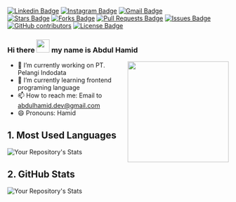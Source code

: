 [![Linkedin Badge](https://img.shields.io/badge/-abdulhamid07-blue?style=flat-square&logo=Linkedin&logoColor=white&link=https://www.linkedin.com/in/abdulhamid07/)](https://www.linkedin.com/in/abdulhamid07/)
[![Instagram Badge](https://img.shields.io/badge/-abdulham.id-purple?style=flat-square&logo=instagram&logoColor=white&link=https://instagram.com/abdulham.id/)](https://instagram.com/abdulham.id)
[![Gmail Badge](https://img.shields.io/badge/-abdulhamid.dev@gmail.com-c14438?style=flat-square&logo=Gmail&logoColor=white&link=mailto:abdulhamid.dev@gmail.com)](mailto:abdulhamid.dev@gmail.com)
</br>
<a href="https://github.com/abdulhamid07/awesome-github-profile-readme/stargazers"><img src="https://img.shields.io/github/stars/abdulhamid07/awesome-github-profile-readme" alt="Stars Badge"/></a>
<a href="https://github.com/abdulhamid07/awesome-github-profile-readme/network/members"><img src="https://img.shields.io/github/forks/abdulhamid07/awesome-github-profile-readme" alt="Forks Badge"/></a>
<a href="https://github.com/abdulhamid07/awesome-github-profile-readme/pulls"><img src="https://img.shields.io/github/issues-pr/abdulhamid07/awesome-github-profile-readme" alt="Pull Requests Badge"/></a>
<a href="https://github.com/abdulhamid07/awesome-github-profile-readme/issues"><img src="https://img.shields.io/github/issues/abdulhamid07/awesome-github-profile-readme" alt="Issues Badge"/></a>
<a href="https://github.com/abdulhamid07/awesome-github-profile-readme/graphs/contributors"><img alt="GitHub contributors" src="https://img.shields.io/github/contributors/abdulhamid07/awesome-github-profile-readme?color=2b9348"></a>
<a href="https://github.com/abdulhamid07/awesome-github-profile-readme/blob/master/LICENSE"><img src="https://img.shields.io/github/license/abdulhamid07/awesome-github-profile-readme?color=2b9348" alt="License Badge"/></a>

### Hi there <img src="https://raw.githubusercontent.com/aemmadi/aemmadi/master/wave.gif" width="30px"> my name is Abdul Hamid

<!--
**abdulhamid07/abdulhamid07** is a ✨ _special_ ✨ repository because its `README.md` (this file) appears on your GitHub profile.
-->
<img align='right' src="https://media.giphy.com/media/M9gbBd9nbDrOTu1Mqx/giphy.gif" width="230">

- 🔭 I’m currently working on PT. Pelangi Indodata
- 🌱 I’m currently learning frontend programing language
- 📫 How to reach me: Email to abdulhamid.dev@gmail.com
- 😄 Pronouns: Hamid

## 1. Most Used Languages
![Your Repository's Stats](https://github-readme-stats.vercel.app/api/top-langs/?username=abdulhamid07&theme=dracula&show_icons=true)

## 2. GitHub Stats
![Your Repository's Stats](https://github-readme-stats.vercel.app/api?username=abdulhamid07&theme=gruvbox&show_icons=true)
